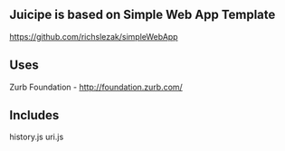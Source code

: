 ## Juicipe is based on Simple Web App Template 
https://github.com/richslezak/simpleWebApp

## Uses 
Zurb Foundation - http://foundation.zurb.com/

## Includes 
history.js
uri.js
